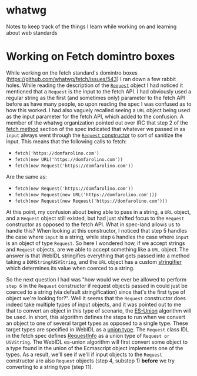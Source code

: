 # whatwg
Notes to keep track of the things I learn while working on and learning about web standards

# Working on Fetch domintro boxes

While working on the fetch standard's domintro boxes (https://github.com/whatwg/fetch/issues/543) I
ran down a few rabbit holes. While reading the description of the
[`Request`](https://fetch.spec.whatwg.org/#requests) object I had noticed it mentioned that a `Request`
is the input to the fetch API. I had obviously used a regular string as the first (and sometimes only)
parameter to the fetch API before as have many people, so upon reading the spec I was confused as to how
this worked. I had also vaguely recalled seeing a `URL` object being used as the input parameter for the
fetch API, which added to the confusion. A member of the whatwg organization pointed out over IRC that
step 2 of the [fetch method](https://fetch.spec.whatwg.org/#fetch-method) section of the spec indicated
that whatever we passed in as `input` always went through the
[`Request` constructor](https://fetch.spec.whatwg.org/#dom-request) to sort of sanitize the input. This means
that the following calls to fetch:

 - `fetch('https://domfarolino.com')`
 - `fetch(new URL('https://domfarolino.com'))`
 - `fetch(new Request('https://domfarolino.com'))`

Are the same as:

 - `fetch(new Request('https://domfarolino.com'))`
 - `fetch(new Request(new URL('https://domfarolino.com')))`
 - `fetch(new Request(new Request('https://domfarolino.com')))`

At this point, my confusion about being able to pass in a string, a `URL` object, and a `Request` object still
existed, but had just shifted focus to the `Request` constructor as opposed to the fetch API. What in spec-land
allows us to handle this? When looking at this constructor, I noticed that step 5 handles the case where `input`
is a string, while step `6` handles the case where `input` is an object of type `Request`. So here I wondered how,
if we accept strings and `Request` objects, are we able to accept something like a `URL` object. The answer is
that WebIDL stringifies everything that gets passed into a method taking a `DOMString`/`USVString`, and the `URL`
object has a custom [stringifier](https://url.spec.whatwg.org/#URL-stringification-behavior) which determines its
value when coerced to a string.

So the next question I had was "how would we ever be allowed to perform `step 6` in the `Request` constructor if
request objects passed in could just be coerced to a string (via default stringification) since that's the first
type of object we're looking for?". Well it seems that the `Request` constructor does indeed take multiple types
of input objects, and it was pointed out to me that to convert an object in this type of scenario, the
[ES-Union](https://heycam.github.io/webidl/#es-union) algorithm will be used. In short, this algorithm defines the
steps to run when we convert an object to one of several target types as opposed to a single type. These target
types are specified in WebIDL as a [union type](https://heycam.github.io/webidl/#idl-union). The `Request` class
IDL in the fetch spec defines [RequestInfo](https://fetch.spec.whatwg.org/#requestinfo) as a union type of
`Request or USVString`. The WebIDL es-union algorithm will first convert some object to a type found in the union
of the Ecmascript object implements one of the types. As a result, we'll see if we'll if input objects to the
`Request` constructor are also `Request` objects (step 4, substep 1) **before** we try converting to a string type
(step 11).
